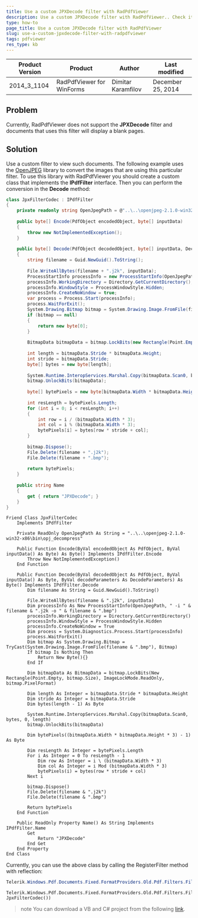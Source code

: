 ```yaml
---
title: Use a custom JPXDecode filter with RadPdfViewer
description: Use a custom JPXDecode filter with RadPdfViewer.. Check it now!
type: how-to
page_title: Use a custom JPXDecode filter with RadPdfViewer
slug: use-a-custom-jpxdecode-filter-with-radpdfviewer
tags: pdfviewer
res_type: kb
---
```



|Product Version|Product|Author|Last modified|
|----|----|----|----|
|2014_3_1104|RadPdfViewer for WinForms|Dimitar Karamfilov|December 25, 2014|

## Problem

Currently, RadPdfViewer does not support the **JPXDecode** filter and documents that uses this filter will display a blank pages.  
   
## Solution

Use a custom filter to view such documents. The following example uses the [OpenJPEG](https://code.google.com/p/openjpeg/) library to convert the images that are using this particular filter. To use this library with RadPdfViewer you should create a custom class that implements the **IPdfFilter** interface. Then you can perform the conversion in the **Decode** method:
   
````C#
class JpxFilterCodec : IPdfFilter
{
    private readonly string OpenJpegPath = @"..\..\openjpeg-2.1.0-win32-x86\bin\opj_decompress";
 
    public byte[] Encode(PdfObject encodedObject, byte[] inputData)
    {
        throw new NotImplementedException();
    }
 
    public byte[] Decode(PdfObject decodedObject, byte[] inputData, DecodeParameters decodeParameters)
    {
        string filename = Guid.NewGuid().ToString();
 
        File.WriteAllBytes(filename + ".j2k", inputData);
        ProcessStartInfo processInfo = new ProcessStartInfo(OpenJpegPath, " -i " + filename + ".j2k -o " + filename + ".bmp");
        processInfo.WorkingDirectory = Directory.GetCurrentDirectory();
        processInfo.WindowStyle = ProcessWindowStyle.Hidden;
        processInfo.CreateNoWindow = true;
        var process = Process.Start(processInfo);
        process.WaitForExit();
        System.Drawing.Bitmap bitmap = System.Drawing.Image.FromFile(filename + ".bmp") as Bitmap;
        if (bitmap == null)
        {
            return new byte[0];
        }
 
        BitmapData bitmapData = bitmap.LockBits(new Rectangle(Point.Empty, bitmap.Size), ImageLockMode.ReadOnly, bitmap.PixelFormat);
 
        int length = bitmapData.Stride * bitmapData.Height;
        int stride = bitmapData.Stride;
        byte[] bytes = new byte[length];
 
        System.Runtime.InteropServices.Marshal.Copy(bitmapData.Scan0, bytes, 0, length);
        bitmap.UnlockBits(bitmapData);
 
        byte[] bytePixels = new byte[bitmapData.Width * bitmapData.Height * 3];
 
        int resLength = bytePixels.Length;
        for (int i = 0; i < resLength; i++)
        {
            int row = i / (bitmapData.Width * 3);
            int col = i % (bitmapData.Width * 3);
            bytePixels[i] = bytes[row * stride + col];
        }
 
        bitmap.Dispose();
        File.Delete(filename + ".j2k");
        File.Delete(filename + ".bmp");
 
        return bytePixels;
    }
 
    public string Name
    {
        get { return "JPXDecode"; }
    }
}

````
````VB.NET
Friend Class JpxFilterCodec
    Implements IPdfFilter
 
    Private ReadOnly OpenJpegPath As String = "..\..\openjpeg-2.1.0-win32-x86\bin\opj_decompress"
 
    Public Function Encode(ByVal encodedObject As PdfObject, ByVal inputData() As Byte) As Byte() Implements IPdfFilter.Encode
        Throw New NotImplementedException()
    End Function
 
    Public Function Decode(ByVal decodedObject As PdfObject, ByVal inputData() As Byte, ByVal decodeParameters As DecodeParameters) As Byte() Implements IPdfFilter.Decode
        Dim filename As String = Guid.NewGuid().ToString()
 
        File.WriteAllBytes(filename & ".j2k", inputData)
        Dim processInfo As New ProcessStartInfo(OpenJpegPath, " -i " & filename & ".j2k -o " & filename & ".bmp")
        processInfo.WorkingDirectory = Directory.GetCurrentDirectory()
        processInfo.WindowStyle = ProcessWindowStyle.Hidden
        processInfo.CreateNoWindow = True
        Dim process = System.Diagnostics.Process.Start(processInfo)
        process.WaitForExit()
        Dim bitmap As System.Drawing.Bitmap = TryCast(System.Drawing.Image.FromFile(filename & ".bmp"), Bitmap)
        If bitmap Is Nothing Then
            Return New Byte(){}
        End If
 
        Dim bitmapData As BitmapData = bitmap.LockBits(New Rectangle(Point.Empty, bitmap.Size), ImageLockMode.ReadOnly, bitmap.PixelFormat)
 
        Dim length As Integer = bitmapData.Stride * bitmapData.Height
        Dim stride As Integer = bitmapData.Stride
        Dim bytes(length - 1) As Byte
 
        System.Runtime.InteropServices.Marshal.Copy(bitmapData.Scan0, bytes, 0, length)
        bitmap.UnlockBits(bitmapData)
 
        Dim bytePixels((bitmapData.Width * bitmapData.Height * 3) - 1) As Byte
 
        Dim resLength As Integer = bytePixels.Length
        For i As Integer = 0 To resLength - 1
            Dim row As Integer = i \ (bitmapData.Width * 3)
            Dim col As Integer = i Mod (bitmapData.Width * 3)
            bytePixels(i) = bytes(row * stride + col)
        Next i
 
        bitmap.Dispose()
        File.Delete(filename & ".j2k")
        File.Delete(filename & ".bmp")
 
        Return bytePixels
    End Function
 
    Public ReadOnly Property Name() As String Implements IPdfFilter.Name
        Get
            Return "JPXDecode"
        End Get
    End Property
End Class

````


Currently, you can use the above class by calling the RegisterFilter method with reflection:

````C#
Telerik.Windows.Pdf.Documents.Fixed.FormatProviders.Old.Pdf.Filters.FiltersManager.RegisterFilter(new JpxFilterCodec());

````
````VB.NET
Telerik.Windows.Pdf.Documents.Fixed.FormatProviders.Old.Pdf.Filters.FiltersManager.RegisterFilter(New JpxFilterCodec())

````

>note You can download a VB and C# project from the following [link](https://github.com/telerik/winforms-sdk/tree/master/PdfViewer/CustomDecoder).
